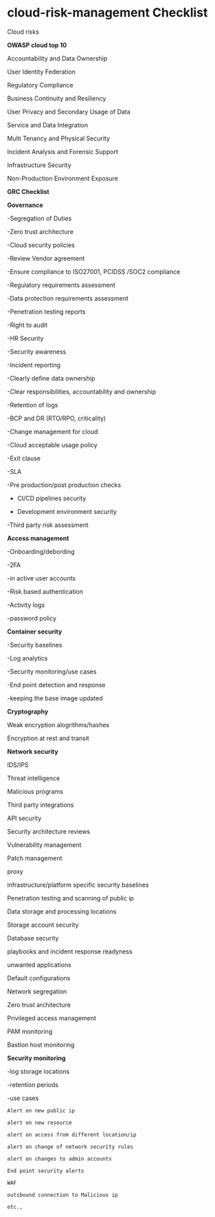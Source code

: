 # cloud-risk-management Checklist


 Cloud risks
 
**OWASP cloud top 10**

 Accountability and Data Ownership
 
 User Identity Federation
 
 Regulatory Compliance
 
 Business Continuity and Resiliency
 
 User Privacy and Secondary Usage of Data
 
 Service and Data Integration
 
 Multi Tenancy and Physical Security
 
 Incident Analysis and Forensic Support
 
 Infrastructure Security
 
 Non-Production Environment Exposure
 

**GRC Checklist**

**Governance**

-Segregation of Duties

-Zero trust architecture

-Cloud security policies

-Review Vendor agreement

-Ensure compliance to ISO27001, PCIDSS /SOC2 compliance

-Regulatory requirements assessment

-Data protection requirements assessment

-Penetration testing reports

-Right to audit

-HR Security

-Security awareness

-Incident reporting

-Clearly define data ownership

-Clear responsibilities, accountability and ownership 

-Retention of logs

-BCP and DR (RTO/RPO, criticality)

-Change management for cloud

-Cloud acceptable usage policy

-Exit clause

-SLA

-Pre production/post production checks

- CI/CD pipelines security

- Development environment security

-Third party risk assessment


**Access management**

-Onboarding/debording

-2FA

-in active user accounts

-Risk based authentication

-Activity logs

-password policy

**Container security**

-Security baselines

-Log analytics

-Security monitoring/use cases

-End point detection and response

-keeping the base image updated


**Cryptography**

Weak encryption alogrithms/hashes

Encryption at rest and transit




**Network security**

IDS/IPS

Threat intelligence

Malicious programs

Third party integrations

API security

Security architecture reviews

Vulnerability management

Patch management

proxy

infrastructure/platform specific security baselines

Penetration testing and scanning of public ip

Data storage and processing locations



Storage account security

Database security

playbooks and incident response readyness

unwanted applications

Default configurations

Network segregation

Zero trust architecture 

Privileged access management

PAM monitoring

Bastion host monitoring

**Security monitoring**

-log storage locations

-retention periods

-use cases

	Alert on new public ip
	
	alert on new resource
	
	alert on access from different location/ip
	
	alert on change of network security rules
	
	alert on changes to admin accounts
	
	End point security alerts
	
	WAF
	
	outsbound connection to Malicious ip
		
	etc.,
	




